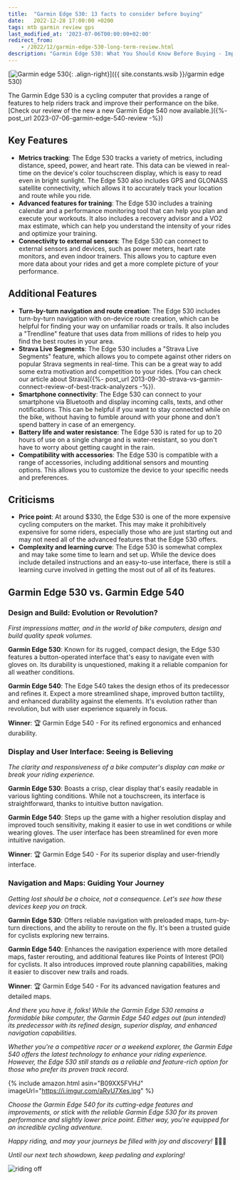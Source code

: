 ```yaml
---
title:  "Garmin Edge 530: 13 facts to consider before buying"
date:   2022-12-28 17:00:00 +0200
tags: mtb garmin review gps
last_modified_at: '2023-07-06T00:00:00+02:00'
redirect_from:
    - /2022/12/garmin-edge-530-long-term-review.html
description: "Garmin Edge 530: What You Should Know Before Buying - Important facts and considerations to keep in mind when purchasing the Garmin Edge 530 cycling computer."
---
```


[![Garmin edge 530](https://i.imgur.com/lOxfl7fm.jpg){: .align-right}]({{ site.constants.wsib }}/garmin edge 530)

The Garmin Edge 530 is a cycling computer that provides a range of features to help riders track and improve their performance on the bike. [Check our review of the new a new Garmin Edge 540 now available.]({%- post_url 2023-07-06-garmin-edge-540-review -%})

## Key Features

- **Metrics tracking**: The Edge 530 tracks a variety of metrics, including distance, speed, power, and heart rate. This data can be viewed in real-time on the device's color touchscreen display, which is easy to read even in bright sunlight. The Edge 530 also includes GPS and GLONASS satellite connectivity, which allows it to accurately track your location and route while you ride.
- **Advanced features for training**: The Edge 530 includes a training calendar and a performance monitoring tool that can help you plan and execute your workouts. It also includes a recovery advisor and a VO2 max estimate, which can help you understand the intensity of your rides and optimize your training.
- **Connectivity to external sensors**: The Edge 530 can connect to external sensors and devices, such as power meters, heart rate monitors, and even indoor trainers. This allows you to capture even more data about your rides and get a more complete picture of your performance.

## Additional Features

- **Turn-by-turn navigation and route creation**: The Edge 530 includes turn-by-turn navigation with on-device route creation, which can be helpful for finding your way on unfamiliar roads or trails. It also includes a "Trendline" feature that uses data from millions of rides to help you find the best routes in your area.
- **Strava Live Segments**: The Edge 530 includes a "Strava Live Segments" feature, which allows you to compete against other riders on popular Strava segments in real-time. This can be a great way to add some extra motivation and competition to your rides. [You can check our article about Strava]({%- post_url 2013-09-30-strava-vs-garmin-connect-review-of-best-track-analyzers -%}).
- **Smartphone connectivity**: The Edge 530 can connect to your smartphone via Bluetooth and display incoming calls, texts, and other notifications. This can be helpful if you want to stay connected while on the bike, without having to fumble around with your phone and don't spend battery in case of an emergency.
- **Battery life and water resistance**: The Edge 530 is rated for up to 20 hours of use on a single charge and is water-resistant, so you don't have to worry about getting caught in the rain.
- **Compatibility with accessories**: The Edge 530 is compatible with a range of accessories, including additional sensors and mounting options. This allows you to customize the device to your specific needs and preferences.

## Criticisms

- **Price point**: At around $330, the Edge 530 is one of the more expensive cycling computers on the market. This may make it prohibitively expensive for some riders, especially those who are just starting out and may not need all of the advanced features that the Edge 530 offers.
- **Complexity and learning curve**: The Edge 530 is somewhat complex and may take some time to learn and set up. While the device does include detailed instructions and an easy-to-use interface, there is still a learning curve involved in getting the most out of all of its features.

## Garmin Edge 530 vs. Garmin Edge 540

### Design and Build: Evolution or Revolution?

*First impressions matter, and in the world of bike computers, design and build quality speak volumes.*

**Garmin Edge 530**: Known for its rugged, compact design, the Edge 530 features a button-operated interface that's easy to navigate even with gloves on. Its durability is unquestioned, making it a reliable companion for all weather conditions.

**Garmin Edge 540**: The Edge 540 takes the design ethos of its predecessor and refines it. Expect a more streamlined shape, improved button tactility, and enhanced durability against the elements. It's evolution rather than revolution, but with user experience squarely in focus.

**Winner**: 🏆 Garmin Edge 540 - For its refined ergonomics and enhanced durability.

### Display and User Interface: Seeing is Believing

*The clarity and responsiveness of a bike computer's display can make or break your riding experience.*

**Garmin Edge 530**: Boasts a crisp, clear display that's easily readable in various lighting conditions. While not a touchscreen, its interface is straightforward, thanks to intuitive button navigation.

**Garmin Edge 540**: Steps up the game with a higher resolution display and improved touch sensitivity, making it easier to use in wet conditions or while wearing gloves. The user interface has been streamlined for even more intuitive navigation.

**Winner**: 🏆 Garmin Edge 540 - For its superior display and user-friendly interface.

### Navigation and Maps: Guiding Your Journey

*Getting lost should be a choice, not a consequence. Let's see how these devices keep you on track.*

**Garmin Edge 530**: Offers reliable navigation with preloaded maps, turn-by-turn directions, and the ability to reroute on the fly. It's been a trusted guide for cyclists exploring new terrains.

**Garmin Edge 540**: Enhances the navigation experience with more detailed maps, faster rerouting, and additional features like Points of Interest (POI) for cyclists. It also introduces improved route planning capabilities, making it easier to discover new trails and roads.

**Winner**: 🏆 Garmin Edge 540 - For its advanced navigation features and detailed maps.

*And there you have it, folks! While the Garmin Edge 530 remains a formidable bike computer, the Garmin Edge 540 edges out (pun intended) its predecessor with its refined design, superior display, and enhanced navigation capabilities.*

*Whether you're a competitive racer or a weekend explorer, the Garmin Edge 540 offers the latest technology to enhance your riding experience. However, the Edge 530 still stands as a reliable and feature-rich option for those who prefer its proven track record.*

{% include amazon.html asin="B09XX5FVHJ" imageUrl="https://i.imgur.com/aRyU7Xes.jpg" %}

*Choose the Garmin Edge 540 for its cutting-edge features and improvements, or stick with the reliable Garmin Edge 530 for its proven performance and slightly lower price point. Either way, you're equipped for an incredible cycling adventure.*

*Happy riding, and may your journeys be filled with joy and discovery!* 🚵‍♀️💨

*Until our next tech showdown, keep pedaling and exploring!*

![riding off](https://i.imgur.com/fOtDuKTm.png)

